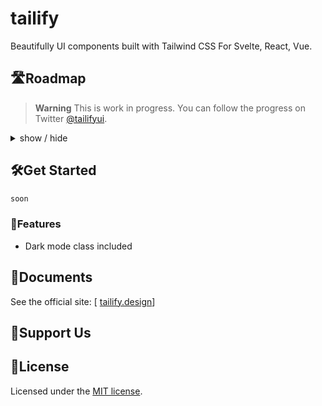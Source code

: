 # tailify
Beautifully UI components built with Tailwind CSS For Svelte, React, Vue.



## 🛣Roadmap

> **Warning**
> This is work in progress. You can follow the progress on Twitter [@tailifyui](https://twitter.com/tailifyui).

<details>
<summary>
  show / hide
</summary>

- Actions
  - [ ] Alert Dialog
  - [ ] Button
  - [ ] Context Menu
  - [ ] Dialog Modal
  - [ ] Dropdown Menu
  - [ ] Popover

- Data display
  - [ ] Accordion
  - [ ] Avatar
  - [ ] Badge
  - [ ] Code
  - [ ] Collapsible
  - [ ] Hover Card
  - [ ] Progress

- Data input
  - [ ] Checkbox
  - [ ] Input
  - [ ] Radio
  - [ ] Select
  - [ ] Slider
  - [ ] Switch
  - [ ] Textarea
  - [ ] Toast
  - [ ] Upload
  
- Layout
  - [ ] Aspect Ratio

- Navigation
  - [ ] Breadcrumbs
  - [ ] Pagination
  - [ ] Steps
  - [ ] Tab

- Mockup
  - [ ] Browser
  - [ ] Code


</details>


## 🛠️Get Started

```bash
soon
```

### 👀Features

- Dark mode class included

## 📒Documents

See the official site: [ [tailify.design](https://tailify.design/)]

## 🎁Support Us



## 🎫License

Licensed under the [MIT license](https://github.com/TailifyUI/tailify/blob/main/LICENSE.md).
